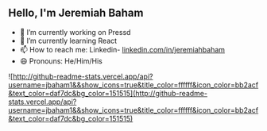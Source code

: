 ## Hello, I'm Jeremiah Baham

- 🔭 I’m currently working on Pressd
- 🌱 I’m currently learning React
- 📫 How to reach me: Linkedin- [linkedin.com/in/jeremiahbaham](https://www.linkedin.com/in/jeremiahbaham/)
- 😄 Pronouns: He/Him/His

![http://github-readme-stats.vercel.app/api?username=jbaham1&&show_icons=true&title_color=ffffff&icon_color=bb2acf&text_color=daf7dc&bg_color=151515](http://github-readme-stats.vercel.app/api?username=jbaham1&&show_icons=true&title_color=ffffff&icon_color=bb2acf&text_color=daf7dc&bg_color=151515)
